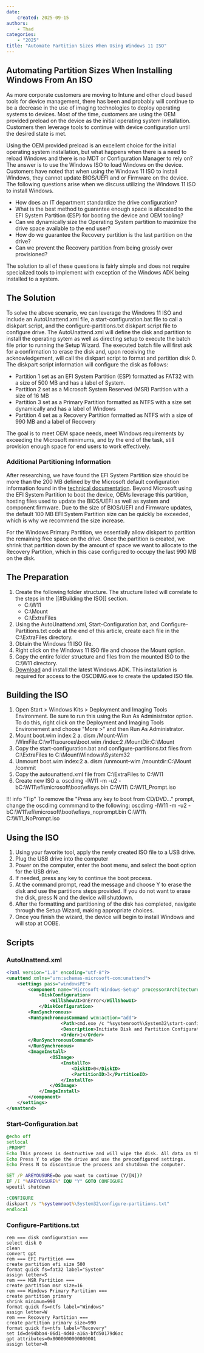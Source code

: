 ```yaml
---
date:
    created: 2025-09-15
authors:
    - Thad
categories:
    - "2025"
title: "Automate Partition Sizes When Using Windows 11 ISO"
---
```


## Automating Partition Sizes When Installing Windows From An ISO

As more corporate customers are moving to Intune and other cloud based tools for device management, there has been and probably will continue to be a decrease in the use of imaging technologies to deploy operating systems to devices.  Most of the time, customers are using the OEM provided preload on the device as the initial operating system installation.  Customers then leverage tools to continue with device configuration until the desired state is met.

Using the OEM provided preload is an excellent choice for the initial operating system installation, but what happens when there is a need to reload Windows and there is no MDT or Configuration Manager to rely on?  The answer is to use the Windows ISO to load Windows on the device.  Customers have noted that when using the Windows 11 ISO to install Windows, they cannot update BIOS/UEFI and or Firmware on the device.  The following questions arise when we discuss utilizing the Windows 11 ISO to install Windows.

- How does an IT department standardize the drive configuration?
- What is the best method to guarantee enough space is allocated to the EFI System Partition (ESP) for booting the device and OEM tooling?
- Can we dynamically size the Operating System partition to maximize the drive space available to the end user?
- How do we guarantee the Recovery partition is the last partition on the drive?
- Can we prevent the Recovery partition from being grossly over provisioned?

The solution to all of these questions is fairly simple and does not require specialized tools to implement with exception of the Windows ADK being installed to a system.

## The Solution

To solve the above scenario, we can leverage the Windows 11 ISO and include an AutoUnattend.xml file, a start-configuration.bat file to call a diskpart script, and the configure-partitions.txt diskpart script file to configure drive.  The AutoUnattend.xml will define the disk and partition to install the operating sytem as well as directing setup to execute the batch file prior to running the Setup Wizard.  The executed batch file will first ask for a confirmation to erase the disk and, upon receiving the acknowledgement, will call the diskpart script to format and partition disk 0.  The diskpart script information will configure the disk as follows:

- Partition 1 set as an EFI System Partition (ESP) formatted as FAT32 with a size of 500 MB and has a label of System.
- Partition 2 set as a Microsoft System Reserved (MSR) Partition with a size of 16 MB
- Partition 3 set as a Primary Partition formatted as NTFS with a size set dynamically and has a label of Windows
- Partition 4 set as a Recovery Partition formatted as NTFS with a size of 990 MB and a label of Recovery

The goal is to meet OEM space needs, meet Windows requirements by exceeding the Microsoft minimums, and by the end of the task, still provision enough space for end users to work effectively.

### Additional Partitioning Information

After researching, we have found the EFI System Partition size should be more than the 200 MB defined by the Microsoft default configuration information found in the [technical documentation](https://learn.microsoft.com/windows-hardware/manufacture/desktop/configure-uefigpt-based-hard-drive-partitions?view=windows-11).  Beyond Microsoft using the EFI System Partition to boot the device, OEMs leverage this partition, hosting files used to update the BIOS/UEFI as well as system and component firmware.  Due to the size of BIOS/UEFI and Firmware updates, the default 100 MB EFI System Partition size can be quickly be exceeded, which is why we recommend the size increase.

For the Windows Primary Partition, we essentially allow diskpart to partition the remaining free space on the drive.  Once the partition is created, we shrink that partition down by the amount of space we want to allocate to the Recovery Partition, which in this case configured to occupy the last 990 MB on the disk.

## The Preparation

1. Create the following folder structure.  The structure listed will correlate to the steps in the [[#Building the ISO]] section.
    - C:\W11
    - C:\Mount
    - C:\ExtraFiles
2. Using the AutoUnattend.xml, Start-Configuration.bat, and Configure-Partitions.txt code at the end of this article, create each file in the C:\ExtraFiles directory.
3. Obtain the Windows 11 ISO file.
4. Right click on the Windows 11 ISO file and choose the Mount option.
5. Copy the entire folder structure and files from the mounted ISO to the C:\W11 directory.
6. [Download](https://learn.microsoft.com/windows-hardware/get-started/adk-install) and install the latest Windows ADK.  This installation is required for access to the OSCDIMG.exe to create the updated ISO file.

## Building the ISO

1. Open Start > Windows Kits > Deployment and Imaging Tools Environment.  Be sure to run this using the Run As Administrator option.  To do this, right click on the Deployment and Imaging Tools Environement and choose "More >" and then Run As Administrator.
2. Mount boot.wim index:2
    a. dism /Mount-Wim /WimFile:C:\w11\sources\boot.wim /index:2 /MountDir:C:\Mount
3. Copy the start-configuration.bat and configure-partitions.txt files from C:\ExtraFiles to C:\Mount\Windows\System32
4. Unmount boot.wim index:2
    a. dism /unmount-wim /mountdir:C:\Mount /commit
5. Copy the autounattend.xml file from C:\ExtraFiles to C:\W11
6. Create new ISO
    a. oscdimg -lW11 -m -u2 -bC:\W11\efi\microsoft\boot\efisys.bin C:\W11\ C:\W11_Prompt.iso

!!! info "Tip"
    To remove the "Press any key to boot from CD/DVD..." prompt, change the oscdimg commmand to the following:
    oscdimg -lW11 -m -u2 -bC:\W11\efi\microsoft\boot\efisys_noprompt.bin C:\W11\ C:\W11_NoPrompt.iso

## Using the ISO

1. Using your favorite tool, apply the newly created ISO file to a USB drive.
2. Plug the USB drive into the computer
3. Power on the computer, enter the boot menu, and select the boot option for the USB drive.
4. If needed, press any key to continue the boot process.
5. At the command prompt, read the message and choose Y to erase the disk and use the partitions steps provided.  If you do not want to erase the disk, press N and the device will shutdown.
6. After the formatting and partitioning of the disk has completed, navigate through the Setup Wizard, making appropriate choices.
7. Once you finish the wizard, the device will begin to install Windows and will stop at OOBE.

## Scripts

### AutoUnattend.xml

```XML
<?xml version="1.0" encoding="utf-8"?>
<unattend xmlns="urn:schemas-microsoft-com:unattend">
    <settings pass="windowsPE">
        <component name="Microsoft-Windows-Setup" processorArchitecture="amd64" publicKeyToken="31bf3856ad364e35" language="neutral" versionScope="nonSxS" xmlns:wcm="http://schemas.microsoft.com/WMIConfig/2002/State" xmlns:xsi="http://www.w3.org/2001/XMLSchema-instance">
            <DiskConfiguration>
                <WillShowUI>OnError</WillShowUI>
            </DiskConfiguration>
        <RunSynchronous>
        <RunSynchronousCommand wcm:action="add">
                    <Path>cmd.exe /c "%systemroot%\System32\start-configuration.bat"</Path>
                    <Description>Initiate Disk and Partition Configuration</Description>
                    <Order>1</Order>
        </RunSynchronousCommand>
        </RunSynchronous>
        <ImageInstall>
                <OSImage>
                    <InstallTo>
                        <DiskID>0</DiskID>
                        <PartitionID>3</PartitionID>
                    </InstallTo>
                </OSImage>
            </ImageInstall>
        </component>
    </settings>
</unattend>
```

### Start-Configuration.bat

```bat
@echo off
setlocal
:PROMPT
Echo This process is destructive and will wipe the disk. All data on the drive will be lost.
Echo Press Y to wipe the drive and use the preconfigured settings.
Echo Press N to discontinue the process and shutdown the computer.

SET /P AREYOUSURE=Do you want to continue (Y/[N])?
IF /I "%AREYOUSURE%" EQU "Y" GOTO CONFIGURE
wpeutil shutdown

:CONFIGURE
diskpart /s "%systemroot%\System32\configure-partitions.txt"
endlocal
```

### Configure-Partitions.txt

```TXT
rem === disk configuration ===
select disk 0
clean
convert gpt
rem === EFI Partition ===
create partition efi size 500
format quick fs=fat32 label="System"
assign letter=S
rem === MSR Partition ===
create partition msr size=16
rem === Windows Primary Partition ===
create partition primary
shrink minimum=990
format quick fs=ntfs label="Windows"
assign letter=W
rem === Recovery Partition ===
create partition primary size=990
format quick fs=ntfs label="Recovery"
set id=de94bba4-06d1-4d40-a16a-bfd50179d6ac
gpt attributes=0x8000000000000001
assign letter=R
```
